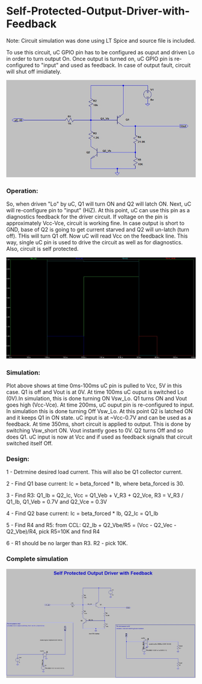 # Self-Protected-Output-Driver-with-Feedback

Note: Circuit simulation was done using LT Spice and source file is included.

To use this circuit, uC GPIO pin has to be configured as ouput and driven Lo in order to turn output On. Once output is turned on, uC GPIO pin is re-configured to "input" and used as feedback.
In case of output fault, circuit will shut off imidiately.

![Alt Text](/img/circuit.jpg)

### Operation:
So, when driven "Lo" by uC, Q1 will turn ON and Q2 will latch ON. 
Next, uC will re-configure pin to "input" (HiZ). At this point, uC can use this pin as a diagnostics feedback for the driver circuit. If voltage on the pin is approximately Vcc-Vce, circuit is working fine.
In case output is short to GND, base of Q2 is going to get current starved and Q2 will un-latch (turn off). THis will turn Q1 off. Now uC will read Vcc on the feedback line.
This way, single uC pin is used to drive the circuit as well as for diagnostics. Also, circuit is self protected.

![Alt Text](/img/simulation.jpg)

### Simulation:
Plot above shows at time 0ms-100ms uC pin is pulled to Vcc, 5V in this case. Q1 is off and Vout is at 0V.
At time 100ms uC ouput is switched Lo (0V).In simulation, this is done turning ON Vsw_Lo. Q1 turns ON and Vout goes high (Vcc-Vce). 
At time 200ms, uC ouput pin is re-configured to input. In simulation this is done turning Off Vsw_Lo. At this point Q2 is latched ON and it keeps Q1 in ON state. uC input is at ~Vcc-0.7V and can be used as a feedback.
At time 350ms, short circuit is applied to output. This is done by switching Vsw_short ON.  Vout instantly goes to 0V. Q2 turns Off and so does Q1. uC input is now at Vcc and if used as feedback signals that circuit switched itself Off.

### Design:
1 - Detrmine desired load current. This will also be Q1 collector current.

2 - Find Q1 base current: Ic = beta_forced * Ib, where beta_forced is 30.

3 - Find R3: Q1_Ib = Q2_Ic, Vcc = Q1_Veb + V_R3 + Q2_Vce, R3 = V_R3 / Q1_Ib, Q1_Veb = 0.7V and Q2_Vce = 0.3V

4 - Find Q2 base current: Ic = beta_forced * Ib, Q2_Ic = Q1_Ib

5 - Find R4 and R5: from CCL: Q2_Ib + Q2_Vbe/R5 = (Vcc - Q2_Vec - Q2_Vbe)/R4, pick R5=10K and find R4

6 - R1 should be no larger than R3. R2 - pick 10K.

### Complete simulation

![Alt Text](/img/complete_schem.jpg)
